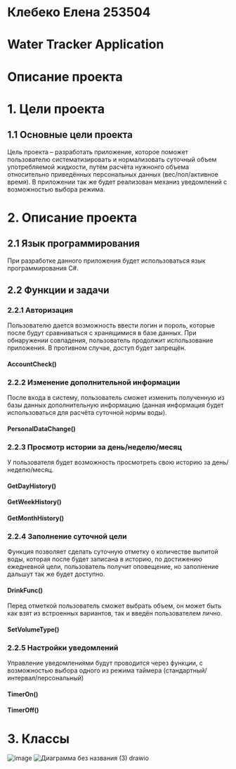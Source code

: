 # Клебеко Елена 253504
# Water Tracker Application
# Описание проекта
# 1. Цели проекта
## 1.1 Основные цели проекта
Цель проекта – разработать приложение, которое поможет пользователю систематизировать и нормализовать суточный объем употребляемой жидкости, путём расчёта нужнонго объема относительно приведённых персональных данных (вес/пол/активное время). В приложении так же будет реализован механиз уведомлений с возможностью выбора режима. 
# 2. Описание проекта
## 2.1 Язык программирования
При разработке данного приложения будет использоваться язык программирования C#.
## 2.2 Функции и задачи
### 2.2.1 Авторизация 
Пользователю дается возможность ввести логин и пороль, которые после будут сравниваться с хранящимися в базе данных. При обнаружении совпадения, пользователь продолжит использование приложения. В противном случае, доступ будет запрещён.
#### AccountCheck()
### 2.2.2 Изменение дополнительной информации 
После входа в систему, пользователь сможет изменить полученную из базы данных дополнительную информацию (данная информация будет использоваться для расчёта суточной нормы воды). 
#### PersonalDataChange()
### 2.2.3 Просмотр истории за день/неделю/месяц 
У пользователя будет возможность просмотреть свою историю за день/неделю/месяц.
#### GetDayHistory()
#### GetWeekHistory()
#### GetMonthHistory()
### 2.2.4 Заполнение суточной цели
Функция позволяет сделать суточную отметку о количестве выпитой воды, которая после будет записана в историю, по достижению ежедневной цели, пользователь получит оповещение, но заполнение дальшут так же будет доступно.
#### DrinkFunc()
Перед отметкой пользователь сможет выбрать объем, он может быть как взят из встроенных вариантов, так и введён пользователем лично.
#### SetVolumeType()
### 2.2.5 Настройки уведомлений
Управление уведомлениями будут проводится через функции, с возможностью выбора одного из режима таймера (стандартный/интервал/персональный)
#### TimerOn()
#### TimerOff()
# 3. Классы
![image](https://github.com/klebek00/OOP/assets/159562707/d8f5d7e3-ac45-4f6c-aa5c-f5d548ea1664)
![Диаграмма без названия (3) drawio](https://github.com/klebek00/OOP/assets/159562707/2958eeca-87f4-47f2-99fc-33083afe8dce)




